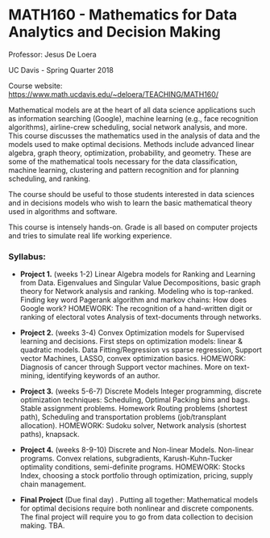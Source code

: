 # MATH160 - Mathematics for Data Analytics and Decision Making

Professor: Jesus De Loera

UC Davis - Spring Quarter 2018


Course website: https://www.math.ucdavis.edu/~deloera/TEACHING/MATH160/


Mathematical models are at the heart of all data science applications such as information searching (Google), machine learning (e.g., face recognition algorithms), airline-crew scheduling, social network analysis, and more.
This course discusses the mathematics used in the analysis of data and the models used to make optimal decisions. Methods include advanced linear algebra, graph theory, optimization, probability, and geometry. These are some of the mathematical tools necessary for the data classification, machine learning, clustering and pattern recognition and for planning scheduling, and ranking.

The course should be useful to those students interested in data sciences and in decisions models who wish to learn the basic mathematical theory used in algorithms and software.

This course is intensely hands-on. Grade is all based on computer projects and tries to simulate real life working experience. 

### Syllabus:

- **Project 1.** (weeks 1-2) Linear Algebra models for Ranking and Learning from Data. 
Eigenvalues and Singular Value Decompositions, basic graph theory for Network analysis and ranking. Modeling who is top-ranked. Finding key word Pagerank algorithm and markov chains: How does Google work? HOMEWORK: The recognition of a hand-written digit or ranking of electoral votes Analysis of text-documents through networks.

- **Project 2.** (weeks 3-4) Convex Optimization models for Supervised learning and decisions.
First steps on optimization models: linear & quadratic models. Data Fitting/Regression vs sparse regression, Support vector Machines, LASSO, convex optimization basics. HOMEWORK: Diagnosis of cancer through Support vector machines. More on text-mining, identifying keywords of an author.

- **Project 3.** (weeks 5-6-7) Discrete Models 
Integer programming, discrete optimization techniques: Scheduling, Optimal Packing bins and bags. Stable assignment problems. Homework Routing problems (shortest path), Scheduling and transportation problems (job/transplant allocation). HOMEWORK: Sudoku solver, Network analysis (shortest paths), knapsack.

- **Project 4.** (weeks 8-9-10) Discrete and Non-linear Models.
Non-linear programs. Convex relations, subgradients, Karush-Kuhn-Tucker optimality conditions, semi-definite programs. HOMEWORK: Stocks Index, choosing a stock portfolio through optimization, pricing, supply chain management.

- **Final Project** (Due final day) . Putting all together: Mathematical models for optimal decisions require both nonlinear and discrete components. The final project will require you to go from data collection to decision making. TBA.
